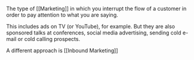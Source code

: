 The type of [[Marketing]] in which you interrupt the flow of a customer in order to pay attention to what you are saying. 

This includes ads on TV (or YouTube), for example. But they are also sponsored talks at conferences, social media advertising, sending cold e-mail or cold calling prospects. 

A different approach is [[Inbound Marketing]]